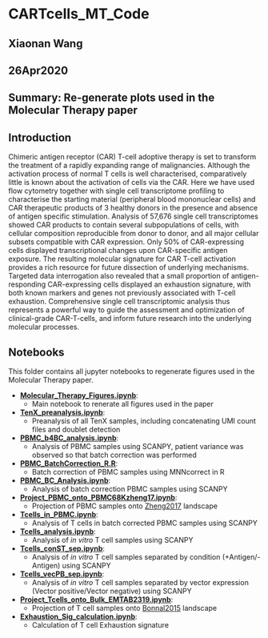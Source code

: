 # CARTcells_MT_Code

## Xiaonan Wang
## 26Apr2020
## Summary: Re-generate plots used in the Molecular Therapy paper

## Introduction
Chimeric antigen receptor (CAR) T-cell adoptive therapy is set to transform the treatment of a rapidly expanding range of malignancies. Although the activation process of normal T cells is well characterised, comparatively little is known about the activation of cells via the CAR. Here we have used flow cytometry together with single cell transcriptome profiling to characterise the starting material (peripheral blood mononuclear cells) and CAR therapeutic products of 3 healthy donors in the presence and absence of antigen specific stimulation. Analysis of 57,676 single cell transcriptomes showed CAR products to contain several subpopulations of cells, with cellular composition reproducible from donor to donor, and all major cellular subsets compatible with CAR expression. Only 50% of CAR-expressing cells displayed transcriptional changes upon CAR-specific antigen exposure. The resulting molecular signature for CAR T-cell activation provides a rich resource for future dissection of underlying mechanisms. Targeted data interrogation also revealed that a small proportion of antigen-responding CAR-expressing cells displayed an exhaustion signature, with both known markers and genes not previously associated with T-cell exhaustion. Comprehensive single cell transcriptomic analysis thus represents a powerful way to guide the assessment and optimization of clinical-grade CAR-T-cells, and inform future research into the underlying molecular processes.

## Notebooks
This folder contains all jupyter notebooks to regenerate figures used in the Molecular Therapy paper.
  - <ins>**[Molecular_Therapy_Figures.ipynb](https://github.com/SharonWang/CARTcells_MT_Code/blob/master/Notebooks/Molecular_Therapy_Figures.ipynb)**</ins>: 
    - Main notebook to renerate all figures used in the paper
  - <ins>**[TenX_preanalysis.ipynb](https://github.com/SharonWang/CARTcells_MT_Code/blob/master/Notebooks/TenX_preanalysis.ipynb)**</ins>:
    - Preanalysis of all TenX samples, including concatenating UMI count files and doublet detection
  - <ins>**[PBMC_b4BC_analysis.ipynb](https://github.com/SharonWang/CARTcells_MT_Code/blob/master/Notebooks/PBMC_b4BC_analysis.ipynb)**</ins>:
    - Analysis of PBMC samples using SCANPY, patient variance was observed so that batch correction was performed
  - <ins>**[PBMC_BatchCorrection_R.R](https://github.com/SharonWang/CARTcells_MT_Code/blob/master/Notebooks/PBMC_BatchCorrection_R.ipynb)**</ins>:
    - Batch correction of PBMC samples using MNNcorrect in R
  - <ins>**[PBMC_BC_Analysis.ipynb](https://github.com/SharonWang/CARTcells_MT_Code/blob/master/Notebooks/PBMC_BC_Analysis.ipynb)**</ins>:
    - Analysis of batch correction PBMC samples using SCANPY
  - <ins>**[Project_PBMC_onto_PBMC68Kzheng17.ipynb](https://github.com/SharonWang/CARTcells_MT_Code/blob/master/Notebooks/Project_PBMC_onto_PBMC68Kzheng17.ipynb)**</ins>:
    - Projection of PBMC samples onto [Zheng2017](https://www.nature.com/articles/ncomms14049) landscape
  - <ins>**[Tcells_in_PBMC.ipynb](https://github.com/SharonWang/CARTcells_MT_Code/blob/master/Notebooks/Tcells_in_PBMC.ipynb)**</ins>:
    - Analysis of T cells in batch corrected PBMC samples using SCANPY
  - <ins>**[Tcells_analysis.ipynb](https://github.com/SharonWang/CARTcells_MT_Code/blob/master/Notebooks/Tcells_analysis.ipynb)**</ins>:
    - Analysis of *in vitro* T cell samples using SCANPY
  - <ins>**[Tcells_conST_sep.ipynb](https://github.com/SharonWang/CARTcells_MT_Code/blob/master/Notebooks/Tcells_conST_sep.ipynb)**</ins>:
    - Analysis of *in vitro* T cell samples separated by condition (+Antigen/-Antigen) using SCANPY
  - <ins>**[Tcells_vecPB_sep.ipynb](https://github.com/SharonWang/CARTcells_MT_Code/blob/master/Notebooks/Tcells_vecPN_sep.ipynb)**</ins>:
    - Analysis of *in vitro* T cell samples separated by vector expression (Vector positive/Vector negative) using SCANPY
  - <ins>**[Project_Tcells_onto_Bulk_EMTAB2319.ipynb](https://github.com/SharonWang/CARTcells_MT_Code/blob/master/Notebooks/Project_Tcells_onto_BulkEMTAB2319.ipynb)**</ins>:
    - Projection of T cell samples onto [Bonnal2015](https://www.nature.com/articles/sdata201551) landscape
  - <ins>**[Exhaustion_Sig_calculation.ipynb](https://github.com/SharonWang/CARTcells_MT_Code/blob/master/Notebooks/Exhaustion_Sig_calculation.ipynb)**</ins>:
    - Calculation of T cell Exhaustion signature
